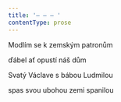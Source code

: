 ```yaml
---
title: '– – – '
contentType: prose
---
```


Modlím se k zemským patronům

ďábel ať opustí náš dům

Svatý Václave s bábou Ludmilou

spas svou ubohou zemi spanilou
